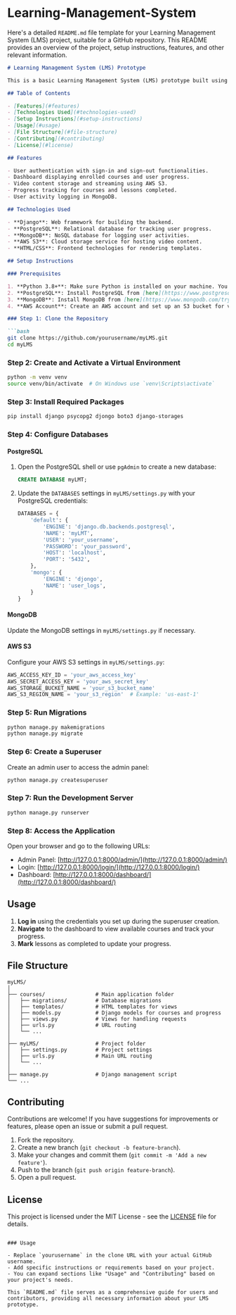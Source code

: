 # Learning-Management-System


Here's a detailed `README.md` file template for your Learning Management System (LMS) project, suitable for a GitHub repository. This README provides an overview of the project, setup instructions, features, and other relevant information.

```markdown
# Learning Management System (LMS) Prototype

This is a basic Learning Management System (LMS) prototype built using Django as the backend framework. It integrates video content hosted on AWS S3, tracks user progress using PostgreSQL, and logs user activities in MongoDB. 

## Table of Contents

- [Features](#features)
- [Technologies Used](#technologies-used)
- [Setup Instructions](#setup-instructions)
- [Usage](#usage)
- [File Structure](#file-structure)
- [Contributing](#contributing)
- [License](#license)

## Features

- User authentication with sign-in and sign-out functionalities.
- Dashboard displaying enrolled courses and user progress.
- Video content storage and streaming using AWS S3.
- Progress tracking for courses and lessons completed.
- User activity logging in MongoDB.

## Technologies Used

- **Django**: Web framework for building the backend.
- **PostgreSQL**: Relational database for tracking user progress.
- **MongoDB**: NoSQL database for logging user activities.
- **AWS S3**: Cloud storage service for hosting video content.
- **HTML/CSS**: Frontend technologies for rendering templates.

## Setup Instructions

### Prerequisites

1. **Python 3.8+**: Make sure Python is installed on your machine. You can download it from [python.org](https://www.python.org/downloads/).
2. **PostgreSQL**: Install PostgreSQL from [here](https://www.postgresql.org/download/).
3. **MongoDB**: Install MongoDB from [here](https://www.mongodb.com/try/download/community).
4. **AWS Account**: Create an AWS account and set up an S3 bucket for video storage.

### Step 1: Clone the Repository

```bash
git clone https://github.com/yourusername/myLMS.git
cd myLMS
```

### Step 2: Create and Activate a Virtual Environment

```bash
python -m venv venv
source venv/bin/activate  # On Windows use `venv\Scripts\activate`
```

### Step 3: Install Required Packages

```bash
pip install django psycopg2 djongo boto3 django-storages
```

### Step 4: Configure Databases

#### PostgreSQL

1. Open the PostgreSQL shell or use `pgAdmin` to create a new database:

   ```sql
   CREATE DATABASE myLMT;
   ```

2. Update the `DATABASES` settings in `myLMS/settings.py` with your PostgreSQL credentials:

   ```python
   DATABASES = {
       'default': {
           'ENGINE': 'django.db.backends.postgresql',
           'NAME': 'myLMT',
           'USER': 'your_username',
           'PASSWORD': 'your_password',
           'HOST': 'localhost',
           'PORT': '5432',
       },
       'mongo': {
           'ENGINE': 'djongo',
           'NAME': 'user_logs',
       }
   }
   ```

#### MongoDB

Update the MongoDB settings in `myLMS/settings.py` if necessary.

#### AWS S3

Configure your AWS S3 settings in `myLMS/settings.py`:

```python
AWS_ACCESS_KEY_ID = 'your_aws_access_key'
AWS_SECRET_ACCESS_KEY = 'your_aws_secret_key'
AWS_STORAGE_BUCKET_NAME = 'your_s3_bucket_name'
AWS_S3_REGION_NAME = 'your_s3_region'  # Example: 'us-east-1'
```

### Step 5: Run Migrations

```bash
python manage.py makemigrations
python manage.py migrate
```

### Step 6: Create a Superuser

Create an admin user to access the admin panel:

```bash
python manage.py createsuperuser
```

### Step 7: Run the Development Server

```bash
python manage.py runserver
```

### Step 8: Access the Application

Open your browser and go to the following URLs:

- Admin Panel: [http://127.0.0.1:8000/admin/](http://127.0.0.1:8000/admin/)
- Login: [http://127.0.0.1:8000/login/](http://127.0.0.1:8000/login/)
- Dashboard: [http://127.0.0.1:8000/dashboard/](http://127.0.0.1:8000/dashboard/)

## Usage

1. **Log in** using the credentials you set up during the superuser creation.
2. **Navigate** to the dashboard to view available courses and track your progress.
3. **Mark** lessons as completed to update your progress.

## File Structure

```
myLMS/
│
├── courses/                # Main application folder
│   ├── migrations/         # Database migrations
│   ├── templates/          # HTML templates for views
│   ├── models.py           # Django models for courses and progress
│   ├── views.py            # Views for handling requests
│   ├── urls.py             # URL routing
│   └── ...
│
├── myLMS/                  # Project folder
│   ├── settings.py         # Project settings
│   ├── urls.py             # Main URL routing
│   └── ...
│
├── manage.py               # Django management script
└── ...
```

## Contributing

Contributions are welcome! If you have suggestions for improvements or features, please open an issue or submit a pull request.

1. Fork the repository.
2. Create a new branch (`git checkout -b feature-branch`).
3. Make your changes and commit them (`git commit -m 'Add a new feature'`).
4. Push to the branch (`git push origin feature-branch`).
5. Open a pull request.

## License

This project is licensed under the MIT License - see the [LICENSE](LICENSE) file for details.
```

### Usage

- Replace `yourusername` in the clone URL with your actual GitHub username.
- Add specific instructions or requirements based on your project.
- You can expand sections like "Usage" and "Contributing" based on your project's needs.

This `README.md` file serves as a comprehensive guide for users and contributors, providing all necessary information about your LMS prototype.
